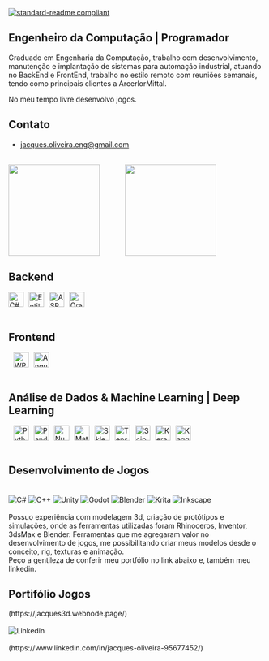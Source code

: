 [![standard-readme compliant](https://img.shields.io/badge/readme%20style-standard-brightgreen.svg?style=flat-square)](https://github.com/jacques-oliveira/standard-readme)
<div class="container">
    
## Engenheiro da Computação | Programador
Graduado em Engenharia da Computação, trabalho com desenvolvimento, manutenção e 
implantação de sistemas para automação industrial, atuando no BackEnd e FrontEnd, 
trabalho no estilo remoto com reuniões semanais, tendo como principais clientes a
ArcerlorMittal.<br/>

No meu tempo livre desenvolvo jogos.

## Contato
- jacques.oliveira.eng@gmail.com
<br/>

<div style="display: flex; align-items: center; text-align: center; gap: 10%;">
    <img 
        src="https://readme-stats-one-chi.vercel.app/api/?username=jacques-oliveira&show_icons=true&theme=github_dark_dimmed&count_private=true&cache_seconds=0&exclude_repo=git@github.com:jacques-oliveira/github-readme-stats.git" 
        style="height: 180px; width: auto; max-width: 45%;" 
    />
    <img 
        src="https://readme-stats-one-chi.vercel.app/api/top-langs/?username=jacques-oliveira&layout=compact&count_private=true&theme=github_dark_dimmed&hide=JavaScript,ShaderLab,HLSL,Shell,PowerShell,Roff,MakeFile,CMake,C,jupyter%20notebook&cache_seconds=0&exclude_repo=git@github.com:jacques-oliveira/github-readme-stats.git" 
        style="height: 180px; width: auto; max-width: 45%" 
    />
</div>



## Backend 

<div style="display: flex; align-items: center; height: 30px;">
    <img src="https://img.shields.io/badge/C%23-00599C?style=flat-square&logo=csharp&logoColor=white" alt="C#" style="height: 30px;"/>
    <img src="https://img.shields.io/badge/Entity%20Framework-8.0-green?style=flat-square" alt="Entity Framework" style="height: 30px; margin-left: 10px;"/>
    <img src="https://img.shields.io/badge/ASP.NET%20Core-8.0-blue?style=flat-square" alt="ASP.NET Core" style="height: 30px; margin-left: 10px;"/>
    <img src="https://img.shields.io/badge/Oracle-F80000?style=flat-square&logo=oracle&logoColor=white" alt="Oracle" style="height: 30px; margin-left: 10px;"/>
</div>

<br/>
<h2>Frontend</h2>
<div style="display: flex; align-items: center; height: 30px;">
    <img src="https://img.shields.io/badge/WPF-5.0-4B8BBE?style=flat-square" alt="WPF" style="height: 30px; margin-left: 10px;"/>
    <img src="https://img.shields.io/badge/Angular-18.0-red?style=flat-square&logo=angular&logoColor=white" alt="Angular" style="height: 30px; margin-left: 10px;"/>
</div>
<br/>

<h2>Análise de Dados & Machine Learning | Deep Learning</h2>
<div style="display: flex; align-items: center; height: 30px;">    
    <img src="https://img.shields.io/badge/python-3670A0?style=for-the-badge&logo=python&logoColor=ffdd54" alt="Python" style="height: 30px; margin-left: 10px;"/>
    <img src="https://img.shields.io/badge/pandas-%23150458.svg?style=for-the-badge&logo=pandas&logoColor=white" alt="Pandas" style="height: 30px; margin-left: 10px;"/>
    <img src="https://img.shields.io/badge/numpy-%23013243.svg?style=for-the-badge&logo=numpy&logoColor=white" alt="Numpy" style="height: 30px; margin-left: 10px;"/>
    <img src="https://img.shields.io/badge/Matplotlib-%23ffffff.svg?style=for-the-badge&logo=Matplotlib&logoColor=grey&" alt="Matplotlib" style="height: 30px; margin-left: 10px;"/>
    <img src="https://img.shields.io/badge/scikit--learn-%23F7931E.svg?style=for-the-badge&logo=scikit-learn&logoColor=white" alt="Sklearn" style="height: 30px; margin-left: 10px;"/>
    <img src="https://img.shields.io/badge/TensorFlow-%23FF6F00.svg?style=for-the-badge&logo=TensorFlow&logoColor=white" alt="TensorFlow" style="height: 30px; margin-left: 10px;"/>
    <img src="https://img.shields.io/badge/SciPy-%230C55A5.svg?style=for-the-badge&logo=scipy&logoColor=%white" alt="Scipy" style="height: 30px; margin-left: 10px;"/>
    <img src="https://img.shields.io/badge/Keras-%23D00000.svg?style=for-the-badge&logo=Keras&logoColor=white" alt="Keras" style="height: 30px; margin-left: 10px;"/>
    <img src="https://img.shields.io/badge/Kaggle-035a7d?style=for-the-badge&logo=kaggle&logoColor=white" alt="Kaggle" style="height: 30px; margin-left: 10px;"/>
</div>

<br/>
<h2>Desenvolvimento de Jogos</h2>
<div style="display: inline_block"><br/>
  <img align="center" alt="C#" src="https://img.shields.io/badge/C%23-239120?style=for-the-badge&logo=c-sharp&logoColor=white"/>  
  <img align="center" alt="C++" src="https://img.shields.io/badge/c++-%2300599C.svg?style=for-the-badge&logo=c%2B%2B&logoColor=white"/>  
  <img align="center" alt="Unity" src="https://img.shields.io/badge/Unity-100000?style=for-the-badge&logo=unity&logoColor=white"/>  
  <img align="center" alt="Godot" src="https://img.shields.io/badge/GODOT-%23000000.svg?style=for-the-badge&logo=godot-engine"/>  
  <img align="center" alt="Blender" src="https://img.shields.io/badge/blender-%23F5792A.svg?style=for-the-badge&logo=blender&logoColor=white"/> 
  <img align="center" alt="Krita" src="https://img.shields.io/badge/Krita-203759?style=for-the-badge&logo=krita&logoColor=EEF37B"/>
  <img align="center" alt="Inkscape" src="https://img.shields.io/badge/Inkscape-000000?style=for-the-badge&logo=Inkscape&logoColor=white"/>  
</div>

<br/>  
  Possuo experiência com modelagem 3d, criação de protótipos e simulações, onde as ferramentas utilizadas
  foram Rhinoceros, Inventor, 3dsMax e Blender. Ferramentas que me agregaram  valor no desenvolvimento de jogos,
  me possibilitando criar meus modelos desde o conceito, rig, texturas e animação.
<br/>
  Peço a gentileza de conferir meu portfólio no link abaixo e,
  também meu linkedin.
<h2>Portifólio Jogos</h2>
(https://jacques3d.webnode.page/)<br/>

<div style="display: inline_block"><br/>
  <img align="center" alt="Linkedin" src="https://img.shields.io/badge/LinkedIn-0077B5?style=for-the-badge&logo=linkedin&logoColor=white"/>  
</div><br/>
(https://www.linkedin.com/in/jacques-oliveira-95677452/)

</div>



